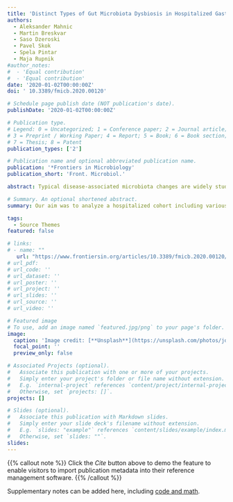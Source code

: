 ```yaml
---
title: 'Distinct Types of Gut Microbiota Dysbiosis in Hospitalized Gastroenterological Patients Are Disease Non-related and Characterized With the Predominance of Either Enterobacteriaceae or Enterococcus'
authors:
  - Aleksander Mahnic
  - Martin Breskvar
  - Saso Dzeroski
  - Pavel Skok
  - Spela Pintar
  - Maja Rupnik
#author_notes:
#  - 'Equal contribution'
#  - 'Equal contribution'
date: '2020-01-02T00:00:00Z'
doi: ' 10.3389/fmicb.2020.00120'

# Schedule page publish date (NOT publication's date).
publishDate: '2020-01-02T00:00:00Z'

# Publication type.
# Legend: 0 = Uncategorized; 1 = Conference paper; 2 = Journal article;
# 3 = Preprint / Working Paper; 4 = Report; 5 = Book; 6 = Book section;
# 7 = Thesis; 8 = Patent
publication_types: ['2']

# Publication name and optional abbreviated publication name.
publication: '*Frontiers in Microbiology'
publication_short: 'Front. Microbiol.'

abstract: Typical disease-associated microbiota changes are widely studied as potential diagnostic or therapeutic targets. Our aim was to analyze a hospitalized cohort including various gastroenterological pathologies in order to fine-map the gut microbiota dysbiosis. Bacterial (V3 V4) and fungal (ITS2) communities were determined in 121 hospitalized gastrointestinal patients from a single ward and compared to 162 healthy controls. Random Forest models implemented in this study indicated that the gut community structure is in most cases not sufficient to differentiate the subjects based on their underlying disease. Instead, hospitalized patients in our study formed three distinct disease non-related clusters (C1, C2, and C3), partially explained by antibiotic use. Majority of the subjects (cluster C1) closely resembled healthy controls, showing only mild signs of community disruption; most significantly decreased in this cluster were Faecalibacterium and Roseburia. The remaining two clusters (C2 and C3) were characterized by severe signs of dysbiosis; cluster C2 was associated with an increase in Enterobacteriaceae and cluster C3 by an increase in Enterococcus. According to the cluster affiliation, subjects also showed different degrees of inflammation, most prominent was the positive correlation between levels of C-reactive protein and the abundance of Enterococcus.

# Summary. An optional shortened abstract.
summary: Our aim was to analyze a hospitalized cohort including various gastroenterological pathologies in order to fine-map the gut microbiota dysbiosis using bacterial (V3 V4) and fungal (ITS2) primer pairs.

tags:
  - Source Themes
featured: false

# links:
# - name: ""
   url: "https://www.frontiersin.org/articles/10.3389/fmicb.2020.00120/full"
# url_pdf: 
# url_code: ''
# url_dataset: ''
# url_poster: ''
# url_project: ''
# url_slides: ''
# url_source: ''
# url_video: ''

# Featured image
# To use, add an image named `featured.jpg/png` to your page's folder.
image:
  caption: 'Image credit: [**Unsplash**](https://unsplash.com/photos/jdD8gXaTZsc)'
  focal_point: ''
  preview_only: false

# Associated Projects (optional).
#   Associate this publication with one or more of your projects.
#   Simply enter your project's folder or file name without extension.
#   E.g. `internal-project` references `content/project/internal-project/index.md`.
#   Otherwise, set `projects: []`.
projects: []

# Slides (optional).
#   Associate this publication with Markdown slides.
#   Simply enter your slide deck's filename without extension.
#   E.g. `slides: "example"` references `content/slides/example/index.md`.
#   Otherwise, set `slides: ""`.
slides:
---
```


{{% callout note %}}
Click the _Cite_ button above to demo the feature to enable visitors to import publication metadata into their reference management software.
{{% /callout %}}

Supplementary notes can be added here, including [code and math](https://wowchemy.com/docs/content/writing-markdown-latex/).
